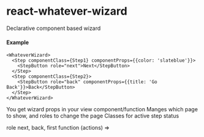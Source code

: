 # react-whatever-wizard
Declarative component based wizard

#### Example
```
<WhateverWizard>
  <Step componentClass={Step1} componentProps={{color: 'slateblue'}}>
    <StepButton role="next">Next</StepButton>
  </Step>
  <Step componentClass={Step2}>
    <StepButton role="back" componentProps={{title: 'Go Back'}}>Back</StepButton>
  </Step>
</WhateverWizard>
```

You get wizard props in your view component/function
Manges which page to show, and roles to change the page
Classes for active step status


role
next, back, first
function (actions) =>
